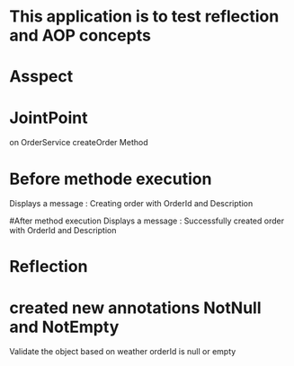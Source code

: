 # This application is to test reflection and AOP concepts

# Asspect 

# JointPoint 
on OrderService createOrder Method

# Before methode execution
Displays a message : Creating order with OrderId and Description 

#After method execution
Displays a message : Successfully created order with OrderId and Description 

# Reflection

# created new annotations NotNull and NotEmpty
Validate the object based on weather orderId is null or empty


